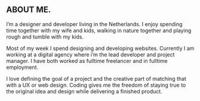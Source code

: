 ## ABOUT ME<span class="dot">.</span>

I’m a designer and developer living in the Netherlands. I enjoy spending time together with my wife and kids, walking in nature together and playing rough and tumble with my kids.

Most of my week I spend designing and developing websites. Currently I am working at a digital agency where i’m the lead developer and project manager. I have both worked as fulltime freelancer and in fulltime employment.

I love defining the goal of a project and the creative part of matching that with a UX or web design. Coding gives me the freedom of staying true to the original idea and design while delivering a finished product.